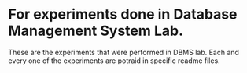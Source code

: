 # For experiments done in Database Management System Lab.

These are the experiments that were performed in DBMS lab. Each and every one of the experiments are potraid in specific readme files.
